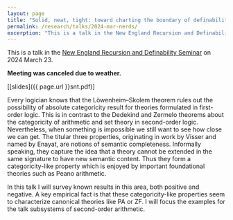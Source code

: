 ```yaml
---
layout: page
title: "Solid, neat, tight: toward charting the boundary of definability"
permalink: /research/talks/2024-mar-nerds/
excerption: "This is a talk in the New England Recursion and Definability Seminar on 2024 March 23..."	
---
```


This is a talk in the [New England Recursion and Definability Seminar](https://nerds.math.uconn.edu/nerds-25-0/) on 2024 March 23.

**Meeting was canceled due to weather.**

[[slides]({{ page.url }}snt.pdf)]

Every logician knows that the Löwenheim–Skolem theorem rules out the possibility of absolute categoricity result for theories formulated in first-order logic. This is in contrast to the Dedekind and Zermelo theorems about the categoricity of arithmetic and set theory in second-order logic. Nevertheless, when something is impossible we still want to see how close we can get. The titular three properties, originating in work by Visser and named by Enayat, are notions of semantic completeness. Informally speaking, they capture the idea that a theory cannot be extended in the same signature to have new semantic content. Thus they form a categoricity-like property which is enjoyed by important foundational theories such as Peano arithmetic.

In this talk I will survey known results in this area, both positive and negative. A key empirical fact is that these categoricity-like properties seem to characterize canonical theories like PA or ZF. I will focus the examples for the talk subsystems of second-order arithmetic.
